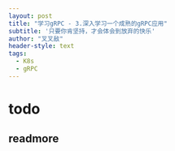 ```yaml
---
layout: post
title: "学习gRPC - 3.深入学习一个成熟的gRPC应用"
subtitle: '只要你肯坚持，才会体会到放弃的快乐'
author: "叉叉敌"
header-style: text
tags:
  - K8s
  - gRPC
---
```



# todo


## readmore
[](https://www.programmableweb.com/news/grpc-real-world-kubernetes-container-runtime-interface/analysis/2020/10/26)

